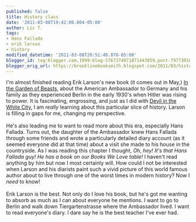 ```yaml
---
published: false
title: History class
date: '2011-03-08T19:42:00.004-05:00'
author: Liz T.
tags:
- Hans Fallada
- erik larson
- history
modified_datetime: '2011-03-08T20:51:40.878-05:00'
blogger_id: tag:blogger.com,1999:blog-5767374071871443859.post-7977301692109164556
blogger_orig_url: https://brooklinebooksmith.blogspot.com/2011/03/history-class.html
---
```


I'm almost finished reading Erik Larson's new book (it comes out in May,) <a href="https://www.brooklinebooksmith-shop.com/book/9780307408846">In the Garden of Beasts</a>, about the American Ambassador to Germany and his family as they experienced Berlin in the early 1930's when Hitler was rising to power.  It is fascinating, engrossing, and just as I did with <a href="https://www.brooklinebooksmith-shop.com/book/9780375725609">Devil in the White City</a>, I am <em>really</em> learning about this particular slice of history.  Larson is filling in gaps for me, changing my perspective.<br /><br />He's also leading me to want to read more about this era, especially Hans <span id="SPELLING_ERROR_0" class="blsp-spelling-error">Fallada</span>. Turns out, the daughter of the Ambassador knew Hans <span id="SPELLING_ERROR_1" class="blsp-spelling-error">Fallada</span> through some friends and wrote a particularly detailed diary account (as it seemed everyone did at that time) about a visit she made to his house in the countryside.  As I was reading this chapter I thought, <em>Oh, hey!  It's that Hans <span id="SPELLING_ERROR_2" class="blsp-spelling-error">Fallada</span> guy!  He has a book on our Books We Love table!</em>  I haven't read anything by him but now I most certainly will.  How could I not be interested when Larson and his diarists paint such a vivid picture of this world famous author about to live through one of the worst times in modern history?  Now I <em>need</em> to know! <br /><br />Erik Larson is the best.  Not only do I love his book, but he's got me wanting to absorb as much as I can about everyone he mentions.  I want to go to Berlin and walk down Tiergartenstrasse where the Ambassador lived.  I want to read everyone's diary.  I dare say he is the best teacher I've ever had.